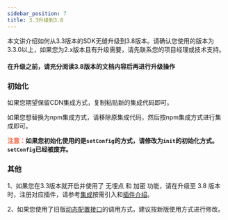 ```yaml
---
sidebar_position: 7
title: 3.3升级到3.8
---
```


本文讲介绍如何从3.3版本的SDK无缝升级到3.8版本。请确认您使用的版本为3.3.0以上，如果您为2.x版本且有升级需要，请先联系您的项目经理或技术支持。

#### 在升级之前，请充分阅读3.8版本的文档内容后再进行升级操作

### 初始化

如果您期望保留CDN集成方式，复制粘贴新的集成代码即可。

如果您想替换为npm集成方式，请移除原集成代码，然后按npm集成方式进行集成即可。

**<font color="#FC5F3A">注意：</font>如果您初始化使用的是`setConfig`的方式，请修改为`init`的初始化方式。`setConfig`已经被废弃。**

### 其他

1、如果您在3.3版本就开启并使用了 无埋点 和 加密 功能，请在升级至 3.8 版本时，注册对应插件，请参考[集成](/docs/webjs/3.8/integrate)按需引入和[插件介绍](/docs/webjs/3.8/plugins)。

2、如果您使用了旧版[动态配置接口](/docs/webjs/3.8/commonlyApi#动态配置接口)的调用方式，建议按新版使用方式进行修改。
